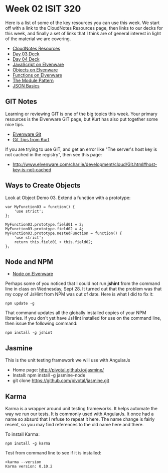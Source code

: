 # Week 02 ISIT 320


Here is a list of some of the key resources you can use this week. We
start off with a link to the CloudNotes Resources page, then links
to our decks for this week, and finally a set of links that I think
are of general interest in light of the material we are covering.

- [CloudNotes Resources](Resources.html)
- [Day 03 Deck](http://bit.ly/16QLx9F)
- [Day 04 Deck](http://bit.ly/173isZx)
- [JavaScript on Elvenware](http://www.elvenware.com/charlie/development/web/JavaScript/index.html#javascript-and-jquery)
- [Objects on Elvenware](http://www.elvenware.com/charlie/development/web/JavaScript/JavaScriptObjects.html)
- [Functions on Elvenware](http://www.elvenware.com/charlie/development/web/JavaScript/JavaScriptFunctions.html)
- [The Module Pattern](http://www.elvenware.com/charlie/development/web/JavaScript/JavaScriptModules.html)
- [JSON Basics](http://www.elvenware.com/charlie/development/web/JavaScript/JsonBasics.html)

GIT Notes
---------

Learning or reviewing GIT is one of the big topics this week. Your 
primary resources is the Elvenware GIT page, but Kurt has also put 
together some nice tips.

- [Elvenware Git](/charlie/development/cloud/Git.html)
- [Git Tips from Kurt](GitTipsFromKurt.html)

If you are trying to use GIT, and get an error like "The server's 
host key is not cached in the registry", then see this page:

- <http://www.elvenware.com/charlie/development/cloud/Git.html#host-key-is-not-cached>

Ways to Create Objects
----------------------

Look at Object Demo 03. 
Extend a function with a prototype:

~~~~
var MyFunction03 = function() {
    'use strict';       
};

MyFunction03.prototype.field01 = 2;
MyFunction03.prototype.field02 = 4;
MyFunction03.prototype.nestedFunction = function() {
    'use strict';    
    return this.field01 + this.field02;    
};
~~~~

Node and NPM
------------

- [Node on Elvenware](http://www.elvenware.com/charlie/development/web/JavaScript/NodeJs.html)

Perhaps some of you noticed that I could not run **jshint** from the 
command line in class on Wednesday, Sept 28. It turned out that the 
problem was that my copy of JsHint from NPM was out of date. Here is 
what I did to fix it:

	npm update -g
	
That command updates all the globally installed copies of your NPM
libraries. If you don't yet have JsHint installed for use on the 
command line, then issue the following command:

	npm install -g jshint
	
Jasmine
-------

This is the unit testing framework we will use with AngularJs

- Home page: http://pivotal.github.io/jasmine/
- Install: npm install -g jasmine-node
- git clone https://github.com/pivotal/jasmine.git

Karma
-----

Karma is a wrapper around unit testing frameworks. It helps automate
the way we run our tests. It is commonly used with AngularJs. It 
once had a name so absurd that I refuse to repeat it here. The name 
change is fairly recent, so you may find references to the old name 
here and there.

To install Karma:

	npm install -g karma

Test from command line to see if it is installed:

~~~~
>karma --version
Karma version: 0.10.2
~~~~
